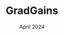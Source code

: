 ---
title: "GradGains"
description: "Financial Social Media: Winner of Hack-The-Sem 2024"
date: "April 2024"
repoURL: "https://github.com/teddymalhan/grad-gains"
---